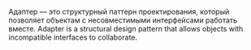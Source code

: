 Адаптер — это структурный паттерн проектирования, который позволяет объектам с несовместимыми интерфейсами работать вместе.
Adapter is a structural design pattern that allows objects with incompatible interfaces to collaborate.

